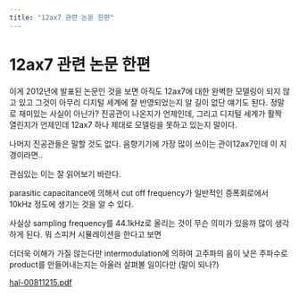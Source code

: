 ```yaml
---
title: "12ax7 관련 논문 한편"
---
```

# 12ax7 관련 논문 한편


이게 2012년에 발표된 논문인 것을 보면 아직도 12ax7에 대한 완벽한 모델링이 되지 않고 있고 그것이 아무리 디지털 세계에 잘 반영되었는지 알 길이 없단 얘기도 된다. 정말로 재미있는 사실이 아닌가? 진공관이 나온지가 언제인데, 그리고 디지털 세계가 활짝 열린지가 언제인데 12ax7 하나 제대로 모델링을 못하고 있는지 말이다.




나머지 진공관들은 말할 것도 없다. 음향기기에 가장 많이 쓰이는 관이12ax7인데 이 지경이라면..




관심있는 이는 잘 읽어보기 바란다. 

parasitic capacitance에 의해서 cut off frequency가 일반적인 증폭회로에서 10kHz 정도에 생기는 것을 알 수 있다.

사실상 sampling frequency를 44.1kHz로 올리는 것이 무슨 의미가 있을까 많이 생각하게 된다. 뭐 스피커 시뮬레이션을 한다고 보면

더더욱 이해가 가질 않는다만 intermodulation에 의하여 고주파의 음이 낮은 주파수로 product를 만들어내는지는 아울러 살펴볼 일이다만 (말이 되나?)




[ hal-00811215.pdf](http://tonebrew.tistory.com/attachment/cfile1.uf@211DCE3D52B282CE1F1AF1.pdf)






